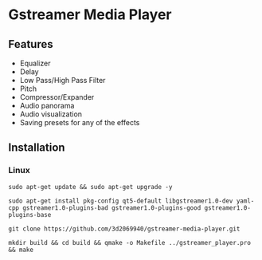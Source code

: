 # Gstreamer Media Player

## Features

* Equalizer
* Delay
* Low Pass/High Pass Filter
* Pitch
* Compressor/Expander
* Audio panorama
* Audio visualization
* Saving presets for any of the effects

## Installation

### Linux

```
sudo apt-get update && sudo apt-get upgrade -y 
```
```
sudo apt-get install pkg-config qt5-default libgstreamer1.0-dev yaml-cpp gstreamer1.0-plugins-bad gstreamer1.0-plugins-good gstreamer1.0-plugins-base
```
```
git clone https://github.com/3d2069940/gstreamer-media-player.git
```
```
mkdir build && cd build && qmake -o Makefile ../gstreamer_player.pro && make
```
